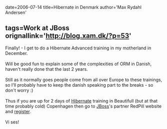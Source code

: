 date=2006-07-14
title=Hibernate in Denmark
author='Max Rydahl Andersen'

tags=Work at JBoss 
orignallink='http://blog.xam.dk/?p=53'
---
<div><p>Finally! - I get to do a Hibernate Advanced training in my motherland in December.
<br><br>
Will be good fun to explain some of the complexities of ORM in Danish, haven't really done that the last 2 years. 
<br><br>
Still as it normally goes people come from all over Europe to these trainings, so I'll probably have to keep the danish speaking part to the breaks - so don't worry :)
<br><br>
Thus if you are up for 2 days of <a href="http://www.hibernate.org">Hibernate</a> training in Beautifull (but at that time probably cold) Copenhagen then go to <a href="http://www.jboss.com">JBoss</a>'s partner RedPill website and <a href="http://www.redpill.se/utbildning/index.php?module=index&amp;lang=en">register</a>.
<br><br>
Vi ses!
<br><br><br><br></p></div>
